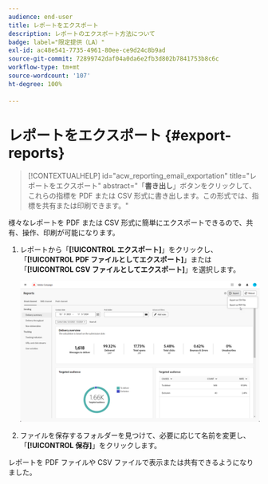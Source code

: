```yaml
---
audience: end-user
title: レポートをエクスポート
description: レポートのエクスポート方法について
badge: label="限定提供（LA）"
exl-id: ac48e541-7735-4961-80ee-ce9d24c8b9ad
source-git-commit: 72899742daf04a0da6e2fb3d802b7841753b8c6c
workflow-type: tm+mt
source-wordcount: '107'
ht-degree: 100%

---
```


# レポートをエクスポート {#export-reports}

>[!CONTEXTUALHELP]
>id="acw_reporting_email_exportation"
>title="レポートをエクスポート"
>abstract="「**書き出し**」ボタンをクリックして、これらの指標を PDF または CSV 形式に書き出します。この形式では、指標を共有または印刷できます。"

様々なレポートを PDF または CSV 形式に簡単にエクスポートできるので、共有、操作、印刷が可能になります。

1. レポートから「**[!UICONTROL エクスポート]**」をクリックし、「**[!UICONTROL PDF ファイルとしてエクスポート]**」または「**[!UICONTROL CSV ファイルとしてエクスポート]**」を選択します。

   ![](assets/global_report_export.png)

1. ファイルを保存するフォルダーを見つけて、必要に応じて名前を変更し、「**[!UICONTROL 保存]**」をクリックします。

レポートを PDF ファイルや CSV ファイルで表示または共有できるようになりました。
